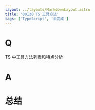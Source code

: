 ```yaml
---
layout: ../layouts/MarkdownLayout.astro
title: '00130 TS 工具方法'
tags: ['TypeScript', '未完成']
---
```


# Q

TS 中工具方法列表和特点分析

# A



# 总结



<script>
  function func() {

  }
  
</script>